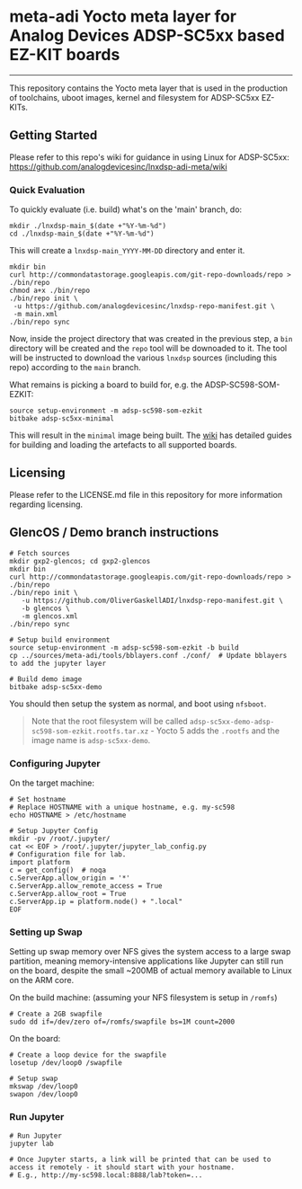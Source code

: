 # meta-adi Yocto meta layer for Analog Devices ADSP-SC5xx based EZ-KIT boards
---------------
This repository contains the Yocto meta layer that is used in the production of toolchains, uboot images, kernel and filesystem for ADSP-SC5xx EZ-KITs.

## Getting Started
Please refer to this repo's wiki for guidance in using Linux for ADSP-SC5xx: https://github.com/analogdevicesinc/lnxdsp-adi-meta/wiki

### Quick Evaluation
To quickly evaluate (i.e. build) what's on the 'main' branch, do:

```Shell
mkdir ./lnxdsp-main_$(date +"%Y-%m-%d")
cd ./lnxdsp-main_$(date +"%Y-%m-%d")
```
This will create a `lnxdsp-main_YYYY-MM-DD` directory and enter it.

```Shell
mkdir bin
curl http://commondatastorage.googleapis.com/git-repo-downloads/repo > ./bin/repo
chmod a+x ./bin/repo
./bin/repo init \
 -u https://github.com/analogdevicesinc/lnxdsp-repo-manifest.git \
 -m main.xml
./bin/repo sync
```

Now, inside the project directory that was created in the previous step, a `bin` directory will be created and the `repo` tool will be downoaded to it. The tool will be instructed to download the various `lnxdsp` sources (including this repo) according to the `main` branch.

What remains is picking a board to build for, e.g. the ADSP-SC598-SOM-EZKIT:
```Shell
source setup-environment -m adsp-sc598-som-ezkit
bitbake adsp-sc5xx-minimal
```
This will result in the `minimal` image being built. The [wiki](https://github.com/analogdevicesinc/lnxdsp-adi-meta/wiki) has detailed guides for building and loading the artefacts to all supported boards.

## Licensing
Please refer to the LICENSE.md file in this repository for more information regarding licensing.

## GlencOS / Demo branch instructions

```shell
# Fetch sources
mkdir gxp2-glencos; cd gxp2-glencos
mkdir bin
curl http://commondatastorage.googleapis.com/git-repo-downloads/repo > ./bin/repo
./bin/repo init \
   -u https://github.com/OliverGaskellADI/lnxdsp-repo-manifest.git \
   -b glencos \
   -m glencos.xml
./bin/repo sync

# Setup build environment
source setup-environment -m adsp-sc598-som-ezkit -b build
cp ../sources/meta-adi/tools/bblayers.conf ./conf/  # Update bblayers to add the jupyter layer

# Build demo image
bitbake adsp-sc5xx-demo
```

You should then setup the system as normal, and boot using `nfsboot`.
> Note that the root filesystem will be called `adsp-sc5xx-demo-adsp-sc598-som-ezkit.rootfs.tar.xz` - Yocto 5 adds the `.rootfs` and the image name is `adsp-sc5xx-demo`.

### Configuring Jupyter

On the target machine:

```shell
# Set hostname
# Replace HOSTNAME with a unique hostname, e.g. my-sc598
echo HOSTNAME > /etc/hostname

# Setup Jupyter Config
mkdir -pv /root/.jupyter/
cat << EOF > /root/.jupyter/jupyter_lab_config.py
# Configuration file for lab.
import platform
c = get_config()  # noqa
c.ServerApp.allow_origin = '*'
c.ServerApp.allow_remote_access = True
c.ServerApp.allow_root = True
c.ServerApp.ip = platform.node() + ".local"
EOF
```

### Setting up Swap

Setting up swap memory over NFS gives the system access to a large swap partition, meaning memory-intensive applications like Jupyter can still run on the board, despite the small ~200MB of actual memory available to Linux on the ARM core.

On the build machine: (assuming your NFS filesystem is setup in `/romfs`)

```shell
# Create a 2GB swapfile
sudo dd if=/dev/zero of=/romfs/swapfile bs=1M count=2000
```

On the board:

```shell
# Create a loop device for the swapfile
losetup /dev/loop0 /swapfile

# Setup swap
mkswap /dev/loop0
swapon /dev/loop0
```

### Run Jupyter

```shell
# Run Jupyter
jupyter lab

# Once Jupyter starts, a link will be printed that can be used to access it remotely - it should start with your hostname.
# E.g., http://my-sc598.local:8888/lab?token=...
```